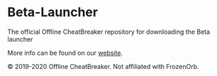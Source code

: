 # Beta-Launcher
The official Offline CheatBreaker repository for downloading the Beta launcher

More info can be found on our [website](http://offlinecheatbreaker.com).

© 2019-2020 Offline CheatBreaker. Not affiliated with FrozenOrb.
